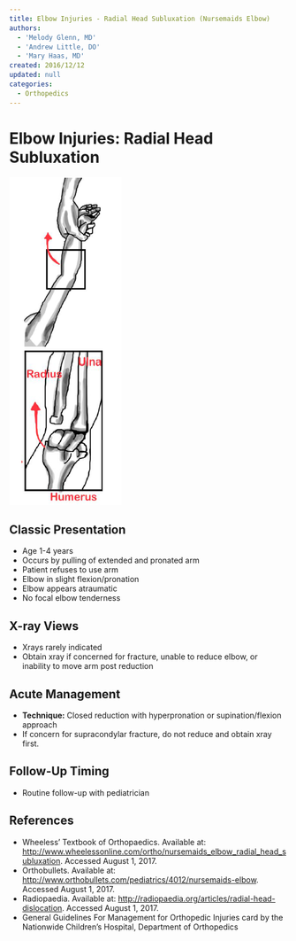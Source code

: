 ```yaml
---
title: Elbow Injuries - Radial Head Subluxation (Nursemaids Elbow)
authors:
  - 'Melody Glenn, MD'
  - 'Andrew Little, DO'
  - 'Mary Haas, MD'
created: 2016/12/12
updated: null
categories:
  - Orthopedics
---
```


# Elbow Injuries: Radial Head Subluxation

![Radial head subluxation drawing](media/radial-head-subluxation_image-1.png)

## Classic Presentation

- Age 1-4 years
- Occurs by pulling of extended and pronated arm
- Patient refuses to use arm
- Elbow in slight flexion/pronation
- Elbow appears atraumatic
- No focal elbow tenderness

## X-ray Views

- Xrays rarely indicated
- Obtain xray if concerned for fracture, unable to reduce elbow, or inability to move arm post reduction

## Acute Management

- **Technique:** Closed reduction with hyperpronation or supination/flexion approach
- If concern for supracondylar fracture, do not reduce and obtain xray first.

## Follow-Up Timing

- Routine follow-up with pediatrician

## References

- Wheeless’ Textbook of Orthopaedics. Available at: http://www.wheelessonline.com/ortho/nursemaids_elbow_radial_head_subluxation. Accessed August 1, 2017.
- Orthobullets. Available at: http://www.orthobullets.com/pediatrics/4012/nursemaids-elbow. Accessed August 1, 2017.
- Radiopaedia. Available at: http://radiopaedia.org/articles/radial-head-dislocation. Accessed August 1, 2017.
- General Guidelines For Management for Orthopedic Injuries card by the Nationwide Children’s Hospital, Department of Orthopedics
